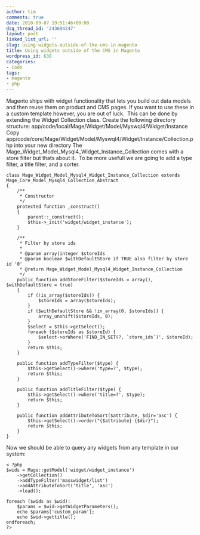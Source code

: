 ```yaml
---
author: tim
comments: true
date: 2010-09-07 19:51:46+00:00
dsq_thread_id: '243694247'
layout: post
linked_list_url: ''
slug: using-widgets-outside-of-the-cms-in-magento
title: Using widgets outside of the CMS in Magento
wordpress_id: 638
categories:
- Code
tags:
- magento
- php
---
```


Magento ships with widget functionality that lets you build out data models
and then reuse them on product and CMS pages. If you want to use these in a
custom template however, you are out of luck.  This can be done by extending
the Widget Collection class. Create the following directory structure:
app/code/local/Mage/Widget/Model/Myswql4/Widget/Instance Copy
app/code/core/Mage/Widget/Model/Myswql4/Widget/Instance/Collection.php into
your new directory The Mage_Widget_Model_Mysql4_Widget_Instance_Collection
comes with a store filter but thats about it.  To be more usefull we are going
to add a type filter, a title filter, and a sorter.

    
    
     
    class Mage_Widget_Model_Mysql4_Widget_Instance_Collection extends Mage_Core_Model_Mysql4_Collection_Abstract
    {
        /**
         * Constructor
         */
        protected function _construct()
        {
            parent::_construct();
            $this->_init('widget/widget_instance');
        }
    
        /**
         * Filter by store ids
         *
         * @param array|integer $storeIds
         * @param boolean $withDefaultStore if TRUE also filter by store id '0'
         * @return Mage_Widget_Model_Mysql4_Widget_Instance_Collection
         */
        public function addStoreFilter($storeIds = array(), $withDefaultStore = true)
        {
            if (!is_array($storeIds)) {
                $storeIds = array($storeIds);
            }
            if ($withDefaultStore && !in_array(0, $storeIds)) {
                array_unshift($storeIds, 0);
            }
            $select = $this->getSelect();
            foreach ($storeIds as $storeId) {
                $select->orWhere('FIND_IN_SET(?, `store_ids`)', $storeId);
            }
            return $this;
        }
    
        public function addTypeFilter($type) {
        	$this->getSelect()->where('type=?', $type);
        	return $this;
        }
    
        public function addTitleFilter($type) {
        	$this->getSelect()->where('title=?', $type);
        	return $this;
        }
    
        public function addAttributeToSort($attribute, $dir='asc') {
        	$this->getSelect()->order("{$attribute} {$dir}");
        	return $this;
        }
    }
    

Now we should be able to query any widgets from any template in our system:

    
    
    < ?php 
    $wids = Mage::getModel('widget/widget_instance')
    	->getCollection()
    	->addTypeFilter('masswidget/list')
    	->addAttributeToSort('title', 'asc')
    	->load();
    
    foreach ($wids as $wid):
    	$params = $wid->getWidgetParameters();
    	echo $params['custom_param'];
    	echo $wid->gettitle();
    endforeach;
    ?>
    

